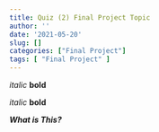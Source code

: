 ```yaml
---
title: Quiz (2) Final Project Topic
author: ''
date: '2021-05-20'
slug: []
categories: ["Final Project"]
tags: [ "Final Project" ]
---
```


*italic*   **bold**

_italic_   __bold__

***What is This?***
